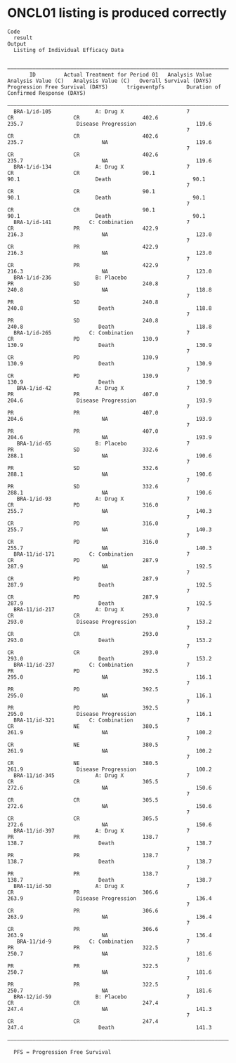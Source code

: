 # ONCL01 listing is produced correctly

    Code
      result
    Output
      Listing of Individual Efficacy Data
      
      ————————————————————————————————————————————————————————————————————————————————————————————————————————————————————————————————————————————————————————————————————————————————————————————————————————————————————————————————————
           ID         Actual Treatment for Period 01   Analysis Value   Analysis Value (C)   Analysis Value (C)   Overall Survival (DAYS)   Progression Free Survival (DAYS)      trigeventpfs       Duration of Confirmed Response (DAYS)
      ————————————————————————————————————————————————————————————————————————————————————————————————————————————————————————————————————————————————————————————————————————————————————————————————————————————————————————————————————
      BRA-1/id-105              A: Drug X                    7                  CR                   CR                    402.6                         235.7                 Disease Progression                   119.6                
                                                             7                  CR                   CR                    402.6                         235.7                         NA                            119.6                
                                                             7                  CR                   CR                    402.6                         235.7                         NA                            119.6                
      BRA-1/id-134              A: Drug X                    7                  CR                   CR                    90.1                           90.1                        Death                          90.1                 
                                                             7                  CR                   CR                    90.1                           90.1                        Death                          90.1                 
                                                             7                  CR                   CR                    90.1                           90.1                        Death                          90.1                 
      BRA-1/id-141            C: Combination                 7                  CR                   PR                    422.9                         216.3                         NA                            123.0                
                                                             7                  CR                   PR                    422.9                         216.3                         NA                            123.0                
                                                             7                  CR                   PR                    422.9                         216.3                         NA                            123.0                
      BRA-1/id-236              B: Placebo                   7                  PR                   SD                    240.8                         240.8                         NA                            118.8                
                                                             7                  PR                   SD                    240.8                         240.8                        Death                          118.8                
                                                             7                  PR                   SD                    240.8                         240.8                        Death                          118.8                
      BRA-1/id-265            C: Combination                 7                  CR                   PD                    130.9                         130.9                        Death                          130.9                
                                                             7                  CR                   PD                    130.9                         130.9                        Death                          130.9                
                                                             7                  CR                   PD                    130.9                         130.9                        Death                          130.9                
       BRA-1/id-42              A: Drug X                    7                  PR                   PR                    407.0                         204.6                 Disease Progression                   193.9                
                                                             7                  PR                   PR                    407.0                         204.6                         NA                            193.9                
                                                             7                  PR                   PR                    407.0                         204.6                         NA                            193.9                
       BRA-1/id-65              B: Placebo                   7                  PR                   SD                    332.6                         288.1                         NA                            190.6                
                                                             7                  PR                   SD                    332.6                         288.1                         NA                            190.6                
                                                             7                  PR                   SD                    332.6                         288.1                         NA                            190.6                
       BRA-1/id-93              A: Drug X                    7                  CR                   PD                    316.0                         255.7                         NA                            140.3                
                                                             7                  CR                   PD                    316.0                         255.7                         NA                            140.3                
                                                             7                  CR                   PD                    316.0                         255.7                         NA                            140.3                
      BRA-11/id-171           C: Combination                 7                  CR                   PD                    287.9                         287.9                         NA                            192.5                
                                                             7                  CR                   PD                    287.9                         287.9                        Death                          192.5                
                                                             7                  CR                   PD                    287.9                         287.9                        Death                          192.5                
      BRA-11/id-217             A: Drug X                    7                  CR                   CR                    293.0                         293.0                 Disease Progression                   153.2                
                                                             7                  CR                   CR                    293.0                         293.0                        Death                          153.2                
                                                             7                  CR                   CR                    293.0                         293.0                        Death                          153.2                
      BRA-11/id-237           C: Combination                 7                  PR                   PD                    392.5                         295.0                         NA                            116.1                
                                                             7                  PR                   PD                    392.5                         295.0                         NA                            116.1                
                                                             7                  PR                   PD                    392.5                         295.0                 Disease Progression                   116.1                
      BRA-11/id-321           C: Combination                 7                  CR                   NE                    380.5                         261.9                         NA                            100.2                
                                                             7                  CR                   NE                    380.5                         261.9                         NA                            100.2                
                                                             7                  CR                   NE                    380.5                         261.9                 Disease Progression                   100.2                
      BRA-11/id-345             A: Drug X                    7                  CR                   CR                    305.5                         272.6                         NA                            150.6                
                                                             7                  CR                   CR                    305.5                         272.6                         NA                            150.6                
                                                             7                  CR                   CR                    305.5                         272.6                         NA                            150.6                
      BRA-11/id-397             A: Drug X                    7                  PR                   PR                    138.7                         138.7                        Death                          138.7                
                                                             7                  PR                   PR                    138.7                         138.7                        Death                          138.7                
                                                             7                  PR                   PR                    138.7                         138.7                        Death                          138.7                
      BRA-11/id-50              A: Drug X                    7                  CR                   PR                    306.6                         263.9                 Disease Progression                   136.4                
                                                             7                  CR                   PR                    306.6                         263.9                         NA                            136.4                
                                                             7                  CR                   PR                    306.6                         263.9                         NA                            136.4                
       BRA-11/id-9            C: Combination                 7                  PR                   PR                    322.5                         250.7                         NA                            181.6                
                                                             7                  PR                   PR                    322.5                         250.7                         NA                            181.6                
                                                             7                  PR                   PR                    322.5                         250.7                         NA                            181.6                
      BRA-12/id-59              B: Placebo                   7                  CR                   CR                    247.4                         247.4                         NA                            141.3                
                                                             7                  CR                   CR                    247.4                         247.4                        Death                          141.3                
      ————————————————————————————————————————————————————————————————————————————————————————————————————————————————————————————————————————————————————————————————————————————————————————————————————————————————————————————————————
      
      PFS = Progression Free Survival

